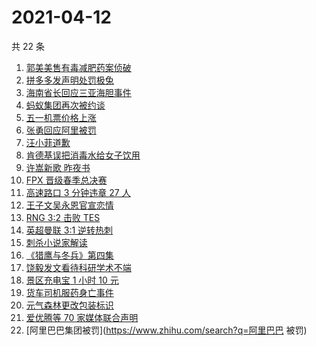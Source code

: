 # 2021-04-12

共 22 条

<!-- BEGIN ZHIHUSEARCH -->
<!-- 最后更新时间 Mon Apr 12 2021 20:03:07 GMT+0800 (China Standard Time) -->
1. [郭美美售有毒减肥药案侦破](https://www.zhihu.com/search?q=郭美美)
1. [拼多多发声明处罚极兔](https://www.zhihu.com/search?q=极兔)
1. [海南省长回应三亚海胆事件](https://www.zhihu.com/search?q=三亚海胆)
1. [蚂蚁集团再次被约谈](https://www.zhihu.com/search?q=蚂蚁集团)
1. [五一机票价格上涨](https://www.zhihu.com/search?q=五一机票)
1. [张勇回应阿里被罚](https://www.zhihu.com/search?q=阿里巴巴被罚)
1. [汪小菲道歉](https://www.zhihu.com/search?q=汪小菲)
1. [肯德基误把消毒水给女子饮用](https://www.zhihu.com/search?q=肯德基消毒水)
1. [许嵩新歌 昨夜书](https://www.zhihu.com/search?q=昨夜书)
1. [FPX 晋级春季总决赛](https://www.zhihu.com/search?q=edg)
1. [高速路口 3 分钟违章 27 人](https://www.zhihu.com/search?q=佛山高速)
1. [王子文吴永恩官宣恋情](https://www.zhihu.com/search?q=王子文吴永恩)
1. [RNG 3:2 击败 TES](https://www.zhihu.com/search?q=rng)
1. [英超曼联 3:1 逆转热刺](https://www.zhihu.com/search?q=曼联)
1. [刺杀小说家解读](https://www.zhihu.com/search?q=刺杀小说家解读)
1. [《猎鹰与冬兵》第四集](https://www.zhihu.com/search?q=猎鹰与冬兵)
1. [饶毅发文看待科研学术不端](https://www.zhihu.com/search?q=饶毅)
1. [景区充电宝 1 小时 10 元](https://www.zhihu.com/search?q=共享充电宝)
1. [货车司机服药身亡事件](https://www.zhihu.com/search?q=货车司机服药身亡)
1. [元气森林更改包装标识](https://www.zhihu.com/search?q=元气森林改包装)
1. [爱优腾等 70 家媒体联合声明](https://www.zhihu.com/search?q=爱优腾声明)
1. [阿里巴巴集团被罚](https://www.zhihu.com/search?q=阿里巴巴 被罚)
<!-- END ZHIHUSEARCH -->
